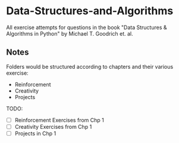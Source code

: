 # Data-Structures-and-Algorithms
All exercise attempts for questions in the book "Data Structures &amp; Algorithms in Python" by Michael T. Goodrich et. al.
## Notes
Folders would be structured according to chapters and their various exercise:
- Reinforcement
- Creativity
- Projects

TODO:
- [ ] Reinforcement Exercises from Chp 1
- [ ] Creativity Exercises from Chp 1
- [ ] Projects in Chp 1
